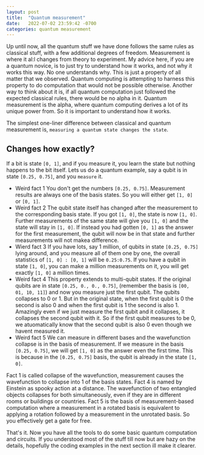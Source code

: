```yaml
---
layout: post
title:  "Quantum measurement"
date:   2022-07-02 23:59:42 -0700
categories: quantum measurement
---
```

Up until now, all the quantum stuff we have done follows the same rules as classical stuff, with a few additional degrees of freedom. Measurement is where it al:l changes from theory to experiment. My advice here, if you are a quantum novice, is to just try to understand how it works, and not why it works this way. No one understands why. This is just a property of all matter that we observed. Quantum computing is attempting to harness this property to do computation that would not be possible otherwise. 
Another way to think about it is, if all quantum computation just followed the expected classical rules, there would be no alpha in it. Quantum measurement is the alpha, where quantum computing derives a lot of its unique power from. So it is important to understand how it works.

The simplest one-liner difference between classical and quantum measurement is,
`measuring a quantum state changes the state`.

## Changes how exactly?
If a bit is state `[0, 1]`, and if you measure it, you learn the state but nothing happens to the bit itself. Lets us do a quantum example, say a qubit is in state `[0.25, 0.75]`, and you `measure` it.
- Weird fact 1
You don't get the numbers `[0.25, 0.75]`. Measurement results are always one of the basis states. So you will either get `[1, 0]` or `[0, 1]`. 
- Weird fact 2
The qubit state itself has changed after the measurement to the corresponding basis state. If you got `[1, 0]`, the state is now `[1, 0]`. Further measurements of the same state will give you `[1, 0]` and the state will stay in `[1, 0]`. If instead you had gotten `[0, 1]` as the answer for the first measurement, the qubit will now be in that state and further measurements will not makea  difference. 
- Wierd fact 3
If you have lots, say 1 million, of qubits in state `[0.25, 0.75]` lying around, and you measure all of them one by one, the overall statistics of `[1, 0] : [0, 1]` will be `0.25:0.75`. If you have a qubit in state `[1, 0]`, you can make a million measurements on it, you will get exactly `[1, 0]` a million times.
- Weird fact 4
This property extends to multi-qubit states. If the original qubits are in state `[0.25, 0., 0., 0.75]`, (remember the basis is `[00, 01, 10, 11]`) and now you measure just the first qubit. The qubits collapses to 0 or 1. But in the original state, when the first qubit is 0 the second is also 0 and when the first qubit is 1 the second is also 1. Amazingly even if we just measure the first qubit and it collapses, it collapses the second qubit with it. So if the first qubit measures to be 0, we atuomatically know that the second qubit is also 0 even though we havent measured it.
- Weird fact 5
We can measure in different bases and the wavefunction collapse is in the basis of measurement. If we measure in the basis `[0.25, 0.75]`, we will get `[1, 0]` as the answer even the first time. This is because in the `[0.25, 0.75]` basis, the qubit is already in the state `[1, 0]`. 

Fact 1 is called collapse of the wavefunction, measurement causes the wavefunction to collapse into 1 of the basis states.
Fact 4 is named by Einstein as spooky action at a distance. The wavefunction of two entangled objects collapses for both simultaneously, even if they are in different rooms or buildings or countries.
Fact 5 is the basis of measurement-based computation where a measurement in a rotated basis is equivalent to applying a rotation followed by a measurement in the unrotated basis. So you effectively get a gate for free.

That's it. Now you have all the tools to do some basic quantum computation and circuits. If you understood most of the stuff till now but are hazy on the details, hopefully the coding examples in the next section ill make it clearer.